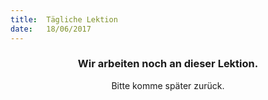 ```yaml
---
title:  Tägliche Lektion
date:   18/06/2017
---
```


### <center>Wir arbeiten noch an dieser Lektion.</center>
<center>Bitte komme später zurück.</center>